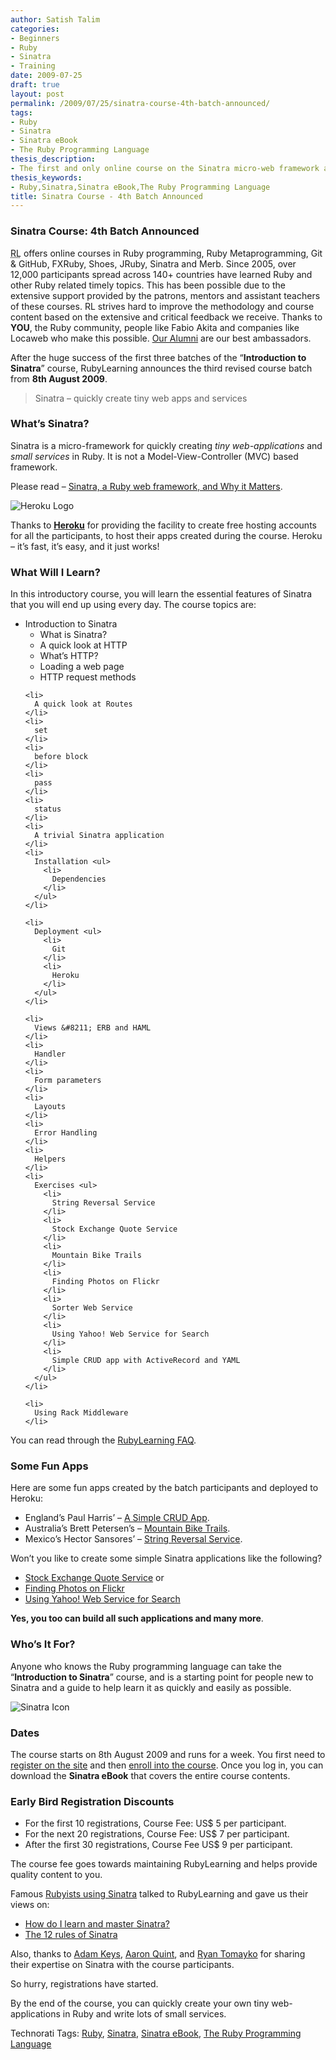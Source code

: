 ```yaml
---
author: Satish Talim
categories:
- Beginners
- Ruby
- Sinatra
- Training
date: 2009-07-25
draft: true
layout: post
permalink: /2009/07/25/sinatra-course-4th-batch-announced/
tags:
- Ruby
- Sinatra
- Sinatra eBook
- The Ruby Programming Language
thesis_description:
- The first and only online course on the Sinatra micro-web framework at RubyLearning
thesis_keywords:
- Ruby,Sinatra,Sinatra eBook,The Ruby Programming Language
title: Sinatra Course - 4th Batch Announced
---
```


<div>
  <h3>
    Sinatra Course: 4th Batch Announced
  </h3>
  
  <p class="update">
    <abbr title="RubyLearning">RL</abbr> offers online courses in Ruby programming, Ruby Metaprogramming, Git & GitHub, FXRuby, Shoes, JRuby, Sinatra and Merb. Since 2005, over 12,000 participants spread across 140+ countries have learned Ruby and other Ruby related timely topics. This has been possible due to the extensive support provided by the patrons, mentors and assistant teachers of these courses. RL strives hard to improve the methodology and course content based on the extensive and critical feedback we receive. Thanks to <strong>YOU</strong>, the Ruby community, people like Fabio Akita and companies like Locaweb who make this possible. <a href="http://rubylearning.com/other/testimonials.html">Our Alumni</a> are our best ambassadors.
  </p>
  
  <p>
    <span class="drop_cap">A</span>fter the huge success of the first three batches of the &#8220;<strong>Introduction to Sinatra</strong>&#8221; course, RubyLearning announces the third revised course batch from <b>8th August 2009</b>.
  </p>
  
  <blockquote class="right">
    <p>
      Sinatra &#8211; quickly create tiny web apps and services
    </p>
  </blockquote>
  
  <h3>
    What&#8217;s Sinatra?
  </h3>
  
  <p>
    Sinatra is a micro-framework for quickly creating <em>tiny web-applications</em> and <em>small services</em> in Ruby. It is not a Model-View-Controller (MVC) based framework.
  </p>
  
  <p>
    Please read &#8211; <a href="http://deadprogrammersociety.blogspot.com/2007/10/sinatra-ruby-web-framework-and-why-it.html">Sinatra, a Ruby web framework, and Why it Matters</a>.
  </p>
  
  <p>
    <img class="alignright" src="http://rubylearning.com/images/heroku-optimized.gif" alt="Heroku Logo" title="Heroku" />
  </p>
  
  <p>
    Thanks to <a href="http://heroku.com/"><strong>Heroku</strong></a> for providing the facility to create free hosting accounts for all the participants, to host their apps created during the course. Heroku &#8211; it&#8217;s fast, it&#8217;s easy, and it just works!
  </p>
  
  <h3>
    What Will I Learn?
  </h3>
  
  <p>
    In this introductory course, you will learn the essential features of Sinatra that you will end up using every day. The course topics are:
  </p>
  
  <ul>
    <li>
      Introduction to Sinatra <ul>
        <li>
          What is Sinatra?
        </li>
        <li>
          A quick look at HTTP
        </li>
        <li>
          What&#8217;s HTTP?
        </li>
        <li>
          Loading a web page
        </li>
        <li>
          HTTP request methods
        </li>
      </ul>
    </li>
    
    <li>
      A quick look at Routes
    </li>
    <li>
      set
    </li>
    <li>
      before block
    </li>
    <li>
      pass
    </li>
    <li>
      status
    </li>
    <li>
      A trivial Sinatra application
    </li>
    <li>
      Installation <ul>
        <li>
          Dependencies
        </li>
      </ul>
    </li>
    
    <li>
      Deployment <ul>
        <li>
          Git
        </li>
        <li>
          Heroku
        </li>
      </ul>
    </li>
    
    <li>
      Views &#8211; ERB and HAML
    </li>
    <li>
      Handler
    </li>
    <li>
      Form parameters
    </li>
    <li>
      Layouts
    </li>
    <li>
      Error Handling
    </li>
    <li>
      Helpers
    </li>
    <li>
      Exercises <ul>
        <li>
          String Reversal Service
        </li>
        <li>
          Stock Exchange Quote Service
        </li>
        <li>
          Mountain Bike Trails
        </li>
        <li>
          Finding Photos on Flickr
        </li>
        <li>
          Sorter Web Service
        </li>
        <li>
          Using Yahoo! Web Service for Search
        </li>
        <li>
          Simple CRUD app with ActiveRecord and YAML
        </li>
      </ul>
    </li>
    
    <li>
      Using Rack Middleware
    </li>
  </ul>
  
  <p>
    You can read through the <a href="http://rubylearning.com/satishtalim/faq.html">RubyLearning FAQ</a>.
  </p>
  
  <h3>
    Some Fun Apps
  </h3>
  
  <p>
    Here are some fun apps created by the batch participants and deployed to Heroku:
  </p>
  
  <ul>
    <li>
      England&#8217;s Paul Harris&#8217; &#8211; <a href="http://pchcrud.heroku.com/">A Simple CRUD App</a>.
    </li>
    <li>
      Australia&#8217;s Brett Petersen&#8217;s &#8211; <a href="http://blazing-waterfall-72.heroku.com/">Mountain Bike Trails</a>.
    </li>
    <li>
      Mexico&#8217;s Hector Sansores&#8217; &#8211; <a href="http://sinatra2.hectorsq.com/">String Reversal Service</a>.
    </li>
  </ul>
  
  <p style="text-align: justify;">
    Won&#8217;t you like to create some simple Sinatra applications like the following?
  </p>
  
  <ul>
    <li>
      <a href="http://afternoon-cloud-19.heroku.com/">Stock Exchange Quote Service</a> or
    </li>
    <li>
      <a href="http://vivid-flower-63.heroku.com/">Finding Photos on Flickr</a>
    </li>
    <li>
      <a href="http://blooming-window-92.heroku.com/">Using Yahoo! Web Service for Search</a>
    </li>
  </ul>
  
  <p style="text-align: justify;">
    <b>Yes, you too can build all such applications and many more</b>.
  </p>
  
  <h3>
    Who&#8217;s It For?
  </h3>
  
  <p>
    Anyone who knows the Ruby programming language can take the &#8220;<strong>Introduction to Sinatra</strong>&#8221; course, and is a starting point for people new to Sinatra and a guide to help learn it as quickly and easily as possible.
  </p>
  
  <p>
    <img class="alignright" src="http://rubylearning.com/images/sinatralogo.jpg" alt="Sinatra Icon" title="Sinatra microframework" />
  </p>
  
  <h3>
    Dates
  </h3>
  
  <p>
    The course starts on 8th August 2009 and runs for a week. You first need to <a href="http://rubylearning.org/">register on the site</a> and then <a href="http://rubylearning.org/class/course/view.php?id=43">enroll into the course</a>. Once you log in, you can download the <strong>Sinatra eBook</strong> that covers the entire course contents.
  </p>
  
  <h3>
    Early Bird Registration Discounts
  </h3>
  
  <ul>
    <li>
      For the first 10 registrations, Course Fee: US$ 5 per participant.
    </li>
    <li>
      For the next 20 registrations, Course Fee: US$ 7 per participant.
    </li>
    <li>
      After the first 30 registrations, Course Fee US$ 9 per participant.
    </li>
  </ul>
  
  <p>
    The course fee goes towards maintaining RubyLearning and helps provide quality content to you.
  </p>
  
  <p>
    Famous <a href="http://rubylearning.com/blog/2009/06/29/20-rubyists-using-sinatra-do-you/">Rubyists using Sinatra</a> talked to RubyLearning and gave us their views on:
  </p>
  
  <ul>
    <li>
      <a href="http://rubylearning.com/blog/2009/07/21/carlos-gabaldon-how-do-i-learn-and-master-sinatra/">How do I learn and master Sinatra?</a>
    </li>
    <li>
      <a href="http://rubylearning.com/blog/2009/07/19/what-are-the-twelve-rules-of-sinatra/">The 12 rules of Sinatra</a>
    </li>
  </ul>
  
  <p>
    Also, thanks to <a href="http://rubylearning.com/blog/2009/03/03/interview-adam-keys-on-sinatra/">Adam Keys</a>, <a href="http://rubylearning.com/blog/2009/03/20/interview-aaron-quint-on-sinatra/">Aaron Quint</a>, and <a href="http://rubylearning.com/blog/2009/03/20/interview-ryan-tomayko-on-sinatra/">Ryan Tomayko</a> for sharing their expertise on Sinatra with the course participants.
  </p>
  
  <p>
    So hurry, registrations have started.
  </p>
  
  <p class="alert">
    By the end of the course, you can quickly create your own tiny web-applications in Ruby and write lots of small services.
  </p>
</div>

Technorati Tags: <a href="http://technorati.com/tag/Ruby" rel="tag">Ruby</a>, <a href="http://technorati.com/tag/Sinatra" rel="tag">Sinatra</a>, <a href="http://technorati.com/tag/Sinatra+eBook" rel="tag">Sinatra eBook</a>, <a href="http://technorati.com/tag/The+Ruby+Programming+Language" rel="tag">The Ruby Programming Language</a>
